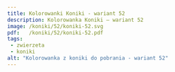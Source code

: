 ```yaml
---
title: Kolorowanki Koniki - wariant 52
description: Kolorowanka Koniki – wariant 52
image: /koniki/52/koniki-52.svg
pdf:   /koniki/52/koniki-52.pdf
tags:
 - zwierzeta
 - koniki
alt: "Kolorowanka z koniki do pobrania - wariant 52"
---
```

